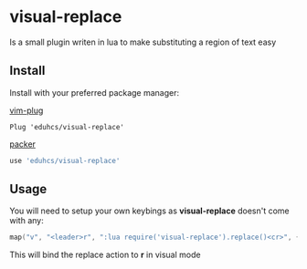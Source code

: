 # visual-replace

Is a small plugin writen in lua to make substituting a region of text easy

## Install

Install with your preferred package manager:

[vim-plug](https://github.com/junegunn/vim-plug)
```vim
Plug 'eduhcs/visual-replace'
```

[packer](https://github.com/wbthomason/packer.nvim)
```lua
use 'eduhcs/visual-replace'
```

## Usage

You will need to setup your own keybings as **visual-replace** doesn't come with any:
```lua
map("v", "<leader>r", ":lua require('visual-replace').replace()<cr>", { noremap = true } )
```

This will bind the replace action to **<leader>r** in visual mode
